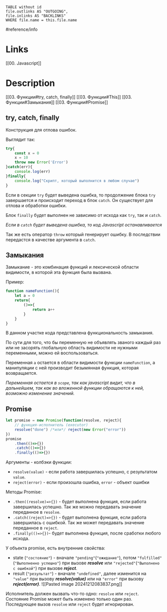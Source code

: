 ```dataview 
TABLE without id
file.outlinks AS "OUTGOING",
file.inlinks AS "BACKLINKS"
WHERE file.name = this.file.name
```
#reference/info
# Links
[[00. Javascript]]



# Description
[[03. Функции#try, catch, finally]]
[[03. Функции#This]]
[[03. Функции#Замыкания]]
[[03. Функции#Promise]]


## try, catch, finally
Конструкция для отлова ошибок.

Выглядит так:
```javascript
try{
	const x = 0
	x = 10
	throw new Error('Error')
}catch(err){
	console.log(err)
}finally{
	console.log("Скрипт, который выполнится в любом случае")
}
```

Если в секции `try` будет выведена ошибка, то продолжение блока `try` завершается и происходит переход в блок `catch`. Он существует для отлова и обработки ошибки.

Блок `finally` будет выполнен не зависимо от исхода как `try`, так и `catch`.

*Если в `catch` будет выведена ошибка, то код Javascript останавливается*

Так же есть оператор `throw` который генерирует ошибку. В последствии передастся в качестве аргумента в `catch`. 



## Замыкания
Замыкание - это комбинация функций и лексической области видимости, в которой эта функция была вызвана.

Пример:
```javascript
function nameFunction(){
	let a = 0
	return{
		()=>{
			return a++
		}
	}
}
```

В данном участке кода представлена функциональность замыкания.

По сути для того, что бы переменную не объявлять званого каждый раз или не засорять глобальную область видимости не нужными переменными, можно ей воспользоваться.

Переменная `a` остается в области видимости функции `nameFunction`, а манипуляции с ней производит безымянная функция, которая возвращается.

*Переменная остается в `scope`, так как javascript видит, что в дальнейшем, так как во вложенной функции обращаются к ней, возможно изменение значений.*

## Promise
```javascript
let promise = new Promise(function(resolve, reject){
	// функция-исполнитель (executor)
	resolve("done") /*или*/ reject(new Error("error"))
})
promise
	.then(()=>{})
	.catch(()=>{})
	.finally(()=>{})
```

Аргументы - колбэки функции:
- `resolve(value)` - eсли работа завершилась успешно,  с результатом `value`.
- `reject(error)` - если произошла ошибка, `error` - объект ошибки

Методы Promise:
- `.then((resolve)=>{})` - будет выполнена функция, если работа завершилась успешно. Так же можно передавать значение переданное в `resolve`.
- `.catch((reject)=>{})` - будет выполнена функция, если работа завершилась с ошибкой. Так же может передавать значение переданное в `reject`.
- `.finally(()=>{})`- будет выполнена функция, после сработки любого исхода.

У объекта promise, есть внутренние свойства:
- state (`"состояние"`) - вначале `"pending"`(`"ожидание"`), потом `"fulfilled"`(`"Выполненно успешно"`) при вызове ___resolve___ или `"rejected"`(`"Выполнено с ошибкой"`) при вызове ___reject___.
- result (`"результат"`) - вначале `"undefined"`, далее изменится на `"value"` при вызову ___resolve(value)___ или на `"error"` при вызову ___reject(error)___.
![[Pasted image 20241212083837.png]]

Исполнитель должен вызвать что-то одно: `resolve` или `reject`. Состояние Promise может быть изменено только один раз. Последующее вызов `resolve` или `reject` будет игнорирован.